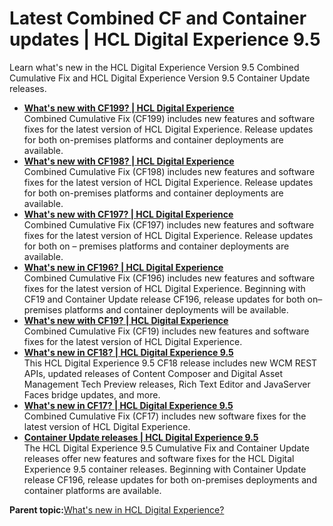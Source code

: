 # Latest Combined CF and Container updates \| HCL Digital Experience 9.5

Learn what's new in the HCL Digital Experience Version 9.5 Combined Cumulative Fix and HCL Digital Experience Version 9.5 Container Update releases.

-   **[What's new with CF199? \| HCL Digital Experience](../overview/new_noncf199.md)**  
Combined Cumulative Fix \(CF199\) includes new features and software fixes for the latest version of HCL Digital Experience. Release updates for both on-premises platforms and container deployments are available. 
-   **[What's new with CF198? \| HCL Digital Experience](../overview/new_noncf198.md)**  
Combined Cumulative Fix \(CF198\) includes new features and software fixes for the latest version of HCL Digital Experience. Release updates for both on-premises platforms and container deployments are available. 
-   **[What's new with CF197? \| HCL Digital Experience](../overview/new_noncf197.md)**  
Combined Cumulative Fix \(CF197\) includes new features and software fixes for the latest version of HCL Digital Experience. Release updates for both on – premises platforms and container deployments are available. 
-   **[What's new in CF196? \| HCL Digital Experience](../overview/new_noncf196.md)**  
Combined Cumulative Fix \(CF196\) includes new features and software fixes for the latest version of HCL Digital Experience. Beginning with CF19 and Container Update release CF196, release updates for both on–premises platforms and container deployments will be available.
-   **[What's new with CF19? \| HCL Digital Experience](../overview/new_noncf19.md)**  
Combined Cumulative Fix \(CF19\) includes new features and software fixes for the latest version of HCL Digital Experience.
-   **[What's new in CF18? \| HCL Digital Experience 9.5](../overview/new_noncf18.md)**  
This HCL Digital Experience 9.5 CF18 release includes new WCM REST APIs, updated releases of Content Composer and Digital Asset Management Tech Preview releases, Rich Text Editor and JavaServer Faces bridge updates, and more.
-   **[What's new in CF17? \| HCL Digital Experience 9.5](../overview/new_cf17.md)**  
Combined Cumulative Fix \(CF17\) includes new software fixes for the latest version of HCL Digital Experience.
-   **[Container Update releases \| HCL Digital Experience 9.5](../overview/container_update_releases.md)**  
The HCL Digital Experience 9.5 Cumulative Fix and Container Update releases offer new features and software fixes for the HCL Digital Experience 9.5 container releases. Beginning with Container Update release CF196, release updates for both on-premises deployments and container platforms are available.

**Parent topic:**[What's new in HCL Digital Experience?](../overview/intr_new_ov.md)

